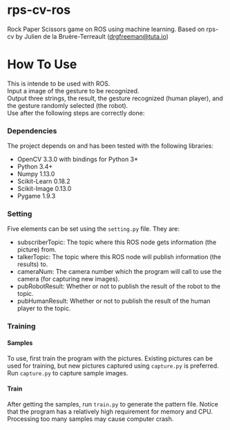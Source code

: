 # rps-cv-ros
Rock Paper Scissors game on ROS using machine learning.
Based on rps-cv by Julien de la Bruère-Terreault (drgfreeman@tuta.io)

# How To Use
This is intende to be used with ROS.<br />
Input a image of the gesture to be recognized.<br />
Output three strings, the result, the gesture recognized (human player), and the gesture randomly selected (the robot).<br />
Use after the following steps are correctly done:

### Dependencies

The project depends on and has been tested with the following libraries:

* OpenCV 3.3.0 with bindings for Python 3*
* Python 3.4+
* Numpy 1.13.0
* Scikit-Learn 0.18.2
* Scikit-Image 0.13.0
* Pygame 1.9.3

### Setting
Five elements can be set using the `setting.py` file. They are: 
* subscriberTopic: The topic where this ROS node gets information (the picture) from.
* talkerTopic: The topic where this ROS node will publish information (the results) to.
* cameraNum: The camera number which the program will call to use the camera (for capturing new images).
* pubRobotResult: Whether or not to publish the result of the robot to the topic.
* pubHumanResult: Whether or not to publish the result of the human player to the topic.

### Training
#### Samples
To use, first train the program with the pictures. Existing pictures can be used for training, but new pictures captured using `capture.py` is preferred. Run `capture.py` to capture sample images.
#### Train
After getting the samples, run `train.py` to generate the pattern file. Notice that the program has a relatively high requirement for memory and CPU. Processing too many samples may cause computer crash.
